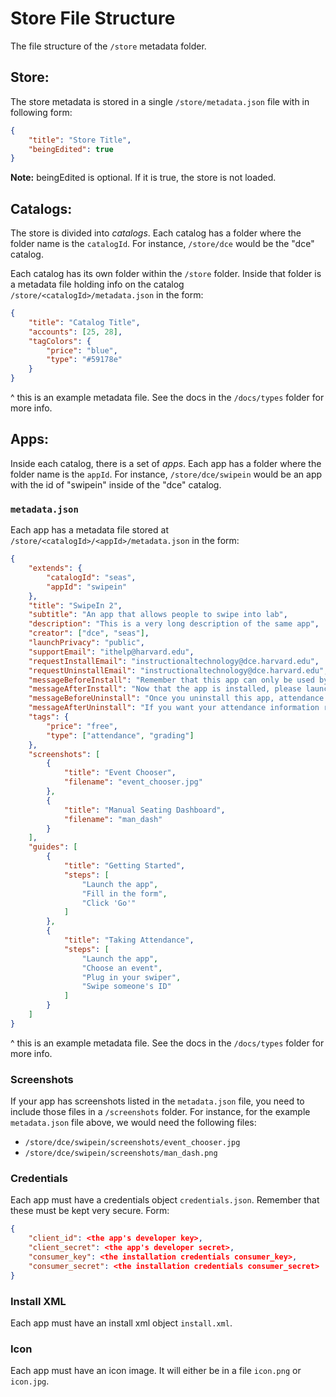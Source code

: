 # Store File Structure

The file structure of the `/store` metadata folder.

## Store:

The store metadata is stored in a single `/store/metadata.json` file with in following form:

```json
{
    "title": "Store Title",
    "beingEdited": true
}
```

**Note:** beingEdited is optional. If it is true, the store is not loaded.

## Catalogs:

The store is divided into _catalogs_. Each catalog has a folder where the folder name is the `catalogId`. For instance, `/store/dce` would be the "dce" catalog.

Each catalog has its own folder within the `/store` folder. Inside that folder is a metadata file holding info on the catalog `/store/<catalogId>/metadata.json` in the form:

```json
{
    "title": "Catalog Title",
    "accounts": [25, 28],
    "tagColors": {
        "price": "blue",
        "type": "#59178e"
    }
}
```

^ this is an example metadata file. See the docs in the `/docs/types` folder for more info.

## Apps:

Inside each catalog, there is a set of _apps_. Each app has a folder where the folder name is the `appId`. For instance, `/store/dce/swipein` would be an app with the id of "swipein" inside of the "dce" catalog.

### `metadata.json`

Each app has a metadata file stored at `/store/<catalogId>/<appId>/metadata.json` in the form:

```json
{
    "extends": {
        "catalogId": "seas",
        "appId": "swipein"
    },
    "title": "SwipeIn 2",
    "subtitle": "An app that allows people to swipe into lab",
    "description": "This is a very long description of the same app",
    "creator": ["dce", "seas"],
    "launchPrivacy": "public",
    "supportEmail": "ithelp@harvard.edu",
    "requestInstallEmail": "instructionaltechnology@dce.harvard.edu",
    "requestUninstallEmail": "instructionaltechnology@dce.harvard.edu",
    "messageBeforeInstall": "Remember that this app can only be used by instructors",
    "messageAfterInstall": "Now that the app is installed, please launch the app and follow instructions to get the permissions set up",
    "messageBeforeUninstall": "Once you uninstall this app, attendance information will be deleted!",
    "messageAfterUninstall": "If you want your attendance information restored, please contact support",
    "tags": {
        "price": "free",
        "type": ["attendance", "grading"]
    },
    "screenshots": [
        {
            "title": "Event Chooser",
            "filename": "event_chooser.jpg"
        },
        {
            "title": "Manual Seating Dashboard",
            "filename": "man_dash"
        }
    ],
    "guides": [
        {
            "title": "Getting Started",
            "steps": [
                "Launch the app",
                "Fill in the form",
                "Click 'Go'"
            ]
        },
        {
            "title": "Taking Attendance",
            "steps": [
                "Launch the app",
                "Choose an event",
                "Plug in your swiper",
                "Swipe someone's ID"
            ]
        }
    ]
}
```

^ this is an example metadata file. See the docs in the `/docs/types` folder for more info.

### Screenshots

If your app has screenshots listed in the `metadata.json` file, you need to include those files in a `/screenshots` folder. For instance, for the example `metadata.json` file above, we would need the following files:

- `/store/dce/swipein/screenshots/event_chooser.jpg`
- `/store/dce/swipein/screenshots/man_dash.png`

### Credentials

Each app must have a credentials object `credentials.json`. Remember that these must be kept very secure. Form:

```json
{
    "client_id": <the app's developer key>,
    "client_secret": <the app's developer secret>,
    "consumer_key": <the installation credentials consumer_key>,
    "consumer_secret": <the installation credentials consumer_secret>
}
```

### Install XML

Each app must have an install xml object `install.xml`.

### Icon

Each app must have an icon image. It will either be in a file `icon.png` or `icon.jpg`.
